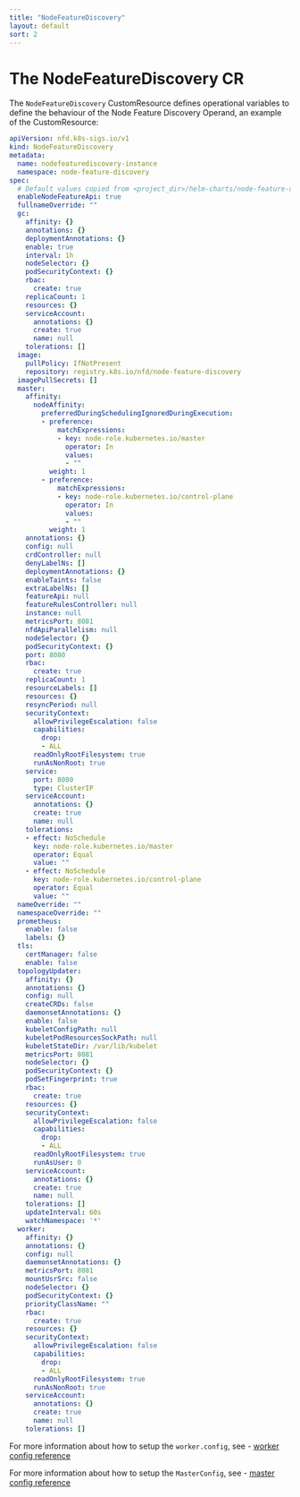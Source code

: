 ```yaml
---
title: "NodeFeatureDiscovery"
layout: default
sort: 2
---
```


# The NodeFeatureDiscovery CR

The `NodeFeatureDiscovery` CustomResource defines operational variables
to define the behaviour of the Node Feature Discovery Operand,
an example of the CustomResource:

```yaml
apiVersion: nfd.k8s-sigs.io/v1
kind: NodeFeatureDiscovery
metadata:
  name: nodefeaturediscovery-instance
  namespace: node-feature-discovery
spec:
  # Default values copied from <project_dir>/helm-charts/node-feature-discovery/values.yaml
  enableNodeFeatureApi: true
  fullnameOverride: ""
  gc:
    affinity: {}
    annotations: {}
    deploymentAnnotations: {}
    enable: true
    interval: 1h
    nodeSelector: {}
    podSecurityContext: {}
    rbac:
      create: true
    replicaCount: 1
    resources: {}
    serviceAccount:
      annotations: {}
      create: true
      name: null
    tolerations: []
  image:
    pullPolicy: IfNotPresent
    repository: registry.k8s.io/nfd/node-feature-discovery
  imagePullSecrets: []
  master:
    affinity:
      nodeAffinity:
        preferredDuringSchedulingIgnoredDuringExecution:
        - preference:
            matchExpressions:
            - key: node-role.kubernetes.io/master
              operator: In
              values:
              - ""
          weight: 1
        - preference:
            matchExpressions:
            - key: node-role.kubernetes.io/control-plane
              operator: In
              values:
              - ""
          weight: 1
    annotations: {}
    config: null
    crdController: null
    denyLabelNs: []
    deploymentAnnotations: {}
    enableTaints: false
    extraLabelNs: []
    featureApi: null
    featureRulesController: null
    instance: null
    metricsPort: 8081
    nfdApiParallelism: null
    nodeSelector: {}
    podSecurityContext: {}
    port: 8080
    rbac:
      create: true
    replicaCount: 1
    resourceLabels: []
    resources: {}
    resyncPeriod: null
    securityContext:
      allowPrivilegeEscalation: false
      capabilities:
        drop:
        - ALL
      readOnlyRootFilesystem: true
      runAsNonRoot: true
    service:
      port: 8080
      type: ClusterIP
    serviceAccount:
      annotations: {}
      create: true
      name: null
    tolerations:
    - effect: NoSchedule
      key: node-role.kubernetes.io/master
      operator: Equal
      value: ""
    - effect: NoSchedule
      key: node-role.kubernetes.io/control-plane
      operator: Equal
      value: ""
  nameOverride: ""
  namespaceOverride: ""
  prometheus:
    enable: false
    labels: {}
  tls:
    certManager: false
    enable: false
  topologyUpdater:
    affinity: {}
    annotations: {}
    config: null
    createCRDs: false
    daemonsetAnnotations: {}
    enable: false
    kubeletConfigPath: null
    kubeletPodResourcesSockPath: null
    kubeletStateDir: /var/lib/kubelet
    metricsPort: 8081
    nodeSelector: {}
    podSecurityContext: {}
    podSetFingerprint: true
    rbac:
      create: true
    resources: {}
    securityContext:
      allowPrivilegeEscalation: false
      capabilities:
        drop:
        - ALL
      readOnlyRootFilesystem: true
      runAsUser: 0
    serviceAccount:
      annotations: {}
      create: true
      name: null
    tolerations: []
    updateInterval: 60s
    watchNamespace: '*'
  worker:
    affinity: {}
    annotations: {}
    config: null
    daemonsetAnnotations: {}
    metricsPort: 8081
    mountUsrSrc: false
    nodeSelector: {}
    podSecurityContext: {}
    priorityClassName: ""
    rbac:
      create: true
    resources: {}
    securityContext:
      allowPrivilegeEscalation: false
      capabilities:
        drop:
        - ALL
      readOnlyRootFilesystem: true
      runAsNonRoot: true
    serviceAccount:
      annotations: {}
      create: true
      name: null
    tolerations: []
```

For more information about how to setup the `worker.config`,
see -
[worker config reference](https://kubernetes-sigs.github.io/node-feature-discovery/{{site.operand_version}}/advanced/worker-configuration-reference.html)

For more information about how to setup the `MasterConfig`,
see -
[master config reference](https://kubernetes-sigs.github.io/node-feature-discovery/v0.14/reference/master-configuration-reference.html)
